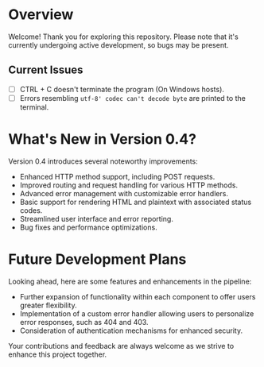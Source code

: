# Overview

Welcome! Thank you for exploring this repository. Please note that it's currently undergoing active development, so bugs may be present.

## Current Issues

- [ ] CTRL + C doesn't terminate the program (On Windows hosts).
- [ ] Errors resembling `utf-8' codec can't decode byte` are printed to the terminal.

# What's New in Version 0.4?

Version 0.4 introduces several noteworthy improvements:

- Enhanced HTTP method support, including POST requests.
- Improved routing and request handling for various HTTP methods.
- Advanced error management with customizable error handlers.
- Basic support for rendering HTML and plaintext with associated status codes.
- Streamlined user interface and error reporting.
- Bug fixes and performance optimizations.

# Future Development Plans

Looking ahead, here are some features and enhancements in the pipeline:

- Further expansion of functionality within each component to offer users greater flexibility.
- Implementation of a custom error handler allowing users to personalize error responses, such as 404 and 403.
- Consideration of authentication mechanisms for enhanced security.

Your contributions and feedback are always welcome as we strive to enhance this project together.

